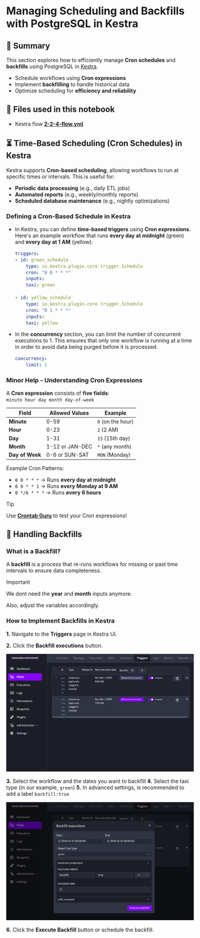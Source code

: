 # Managing Scheduling and Backfills with PostgreSQL in Kestra

## 📌 Summary

This section explores how to efficiently manage **Cron schedules** and **backfills** using PostgreSQL in [Kestra](https://kestra.io/).

- Schedule workflows using **Cron expressions**  
- Implement **backfilling** to handle historical data
- Optimize scheduling for **efficiency and reliability**

## 📁 Files used in this notebook
- Kestra flow **[2-2-4-flow.yml](#)**
<!-- TODO - add flow 2-2-4-flow.yml-->


## ⏳ Time-Based Scheduling (Cron Schedules) in Kestra

Kestra supports **Cron-based scheduling**, allowing workflows to run at specific times or intervals. This is useful for:

- **Periodic data processing** (e.g., daily ETL jobs)
- **Automated reports** (e.g., weekly/monthly reports)
- **Scheduled database maintenance** (e.g., nightly optimizations)

### Defining a Cron-Based Schedule in Kestra

- In Kestra, you can define **time-based triggers** using **Cron expressions**. Here's an example workflow that runs **every day at midnight** (green) and **every day at 1 AM** (yellow):

    ```yaml
    triggers:
    - id: green_schedule
        type: io.kestra.plugin.core.trigger.Schedule
        cron: "0 0 * * *"
        inputs:
        taxi: green

    - id: yellow_schedule
        type: io.kestra.plugin.core.trigger.Schedule
        cron: "0 1 * * *"
        inputs:
        taxi: yellow
    ```

- In the **concurrency** section, you can limit the number of concurrent executions to 1. This ensures that only one workflow is running at a time in order to avoid data being purged before it is processed.

    ```yml
    concurrency:
        limit: 1
    ```


### Minor Help - Understanding Cron Expressions

A **Cron expression** consists of **five fields**:  
`minute hour day month day-of-week`

| Field         | Allowed Values  | Example |
|--------------|----------------|---------|
| **Minute**    | 0-59           | `0` (on the hour) |
| **Hour**      | 0-23           | `2` (2 AM) |
| **Day**       | 1-31           | `15` (15th day) |
| **Month**     | 1-12 or JAN-DEC | `*` (any month) |
| **Day of Week** | 0-6 or SUN-SAT | `MON` (Monday) |

Example Cron Patterns:

- `0 0 * * *` → Runs **every day at midnight**
- `0 9 * * 1` → Runs **every Monday at 9 AM**
- `0 */6 * * *` → Runs **every 6 hours**

> [!TIP]
> 
>Use **[Crontab Guru](https://crontab.guru/)** to test your Cron expressions!

## 🔄 Handling Backfills

### What is a Backfill?

A **backfill** is a process that re-runs workflows for missing or past time intervals to ensure data completeness.

> [!IMPORTANT]
>
> We dont need the **year** and **month** inputs anymore.
>
> Also, adjust the variables accordingly. 


### How to Implement Backfills in Kestra

**1.** Navigate to the **Triggers** page in Kestra UI.

**2.** Click the **Backfill executions** button.

![triggers](../assets/images/image-2.png)

**3.** Select the workflow and the dates you want to backfill
**4.** Select the taxi type (in our example, `green`)
**5.** In advanced settings, is recommended to add a label `backfill:true`

![backfill](../assets/images/image-1.png)

**6.** Click the **Execute Backfill** button or schedule the backfill.